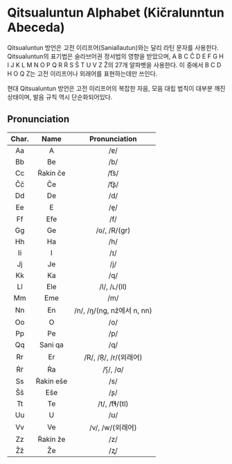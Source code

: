 # Qitsualuntun Alphabet (Ki&ccaron;ralunntun Abeceda)



Qitsualuntun 방언은 고전 이리프어(Saniallautun)와는 달리 라틴 문자를 사용한다. Qitsualuntun의 표기법은 슬라브어권 정서법의 영향을 받았으며, A B C Č D E F G H I J K L M N O P Q R Ṙ S Š T U V Z Ž의 27개 알파벳을 사용한다. 이 중에서 B C D H O Q Z는 고전 이리프어나 외래어를 표현하는데만 쓰인다.

현대 Qitsualuntun 방언은 고전 이리프어의 복잡한 자음, 모음 대립 법칙이 대부분 깨진 상태이며, 발음 규칙 역시 단순화되어있다.





## Pronunciation



|      Char.       |          Name          |           Pronunciation           |
| :--------------: | :--------------------: | :-------------------------------: |
|        Aa        |           A            |                /ɐ/                |
|        Bb        |           Be           |                /b/                |
|        Cc        |     &#7768;akin če     |               /t͡s/                |
|        Čč        |           Če           |               /t͡ʂ/                |
|        Dd        |           De           |                /d/                |
|        Ee        |           E            |                /e̞/                |
|        Ff        |          Efe           |                /f/                |
|        Gg        |           Ge           |           /ɢ/, /R/(gr)            |
|        Hh        |           Ha           |                /h/                |
|        Ii        |           I            |                /ɪ/                |
|        Jj        |           Je           |                /j/                |
|        Kk        |           Ka           |                /q/                |
|        Ll        |          Ele           |           /l/, /ʟ/(ll)            |
|        Mm        |          Eme           |                /m/                |
|        Nn        |           En           | /n/, /ŋ/(ng, n&zcaron;에서 n, nn) |
|        Oo        |           O            |                /o/                |
|        Pp        |           Pe           |                /p/                |
|        Qq        |        Sani qa         |                /q/                |
|        Rr        |           Er           |       /R/, /R̩/, /r/(외래어)       |
|  &#7768;&#7769;  |        &#7768;a        |             /ʕ̞/, /ɑ/              |
|        Ss        | &#7768;akin e&scaron;e |                /s/                |
| &Scaron;&scaron; |       E&scaron;e       |                /ʂ/                |
|        Tt        |           Te           |           /t/, /t͡ɬ/(tl)           |
|        Uu        |           U            |                /ʊ/                |
|        Vv        |           Ve           |         /v/, /w/(외래어)          |
|        Zz        |     &#7768;akin že     |                /z/                |
|        Žž        |           Že           |                /ʐ/                |

